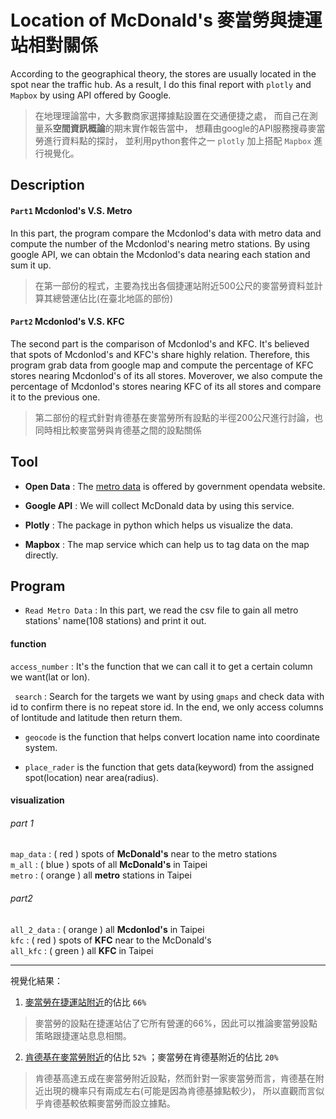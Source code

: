 # Location of McDonald's 麥當勞與捷運站相對關係  
According to the geographical theory, the stores are usually located in the spot near the traffic hub. 
As a result, I do this final report with `plotly` and `Mapbox` by using API offered by Google.  

> 在地理理論當中，大多數商家選擇據點設置在交通便捷之處，
而自己在測量系**空間資訊概論**的期末實作報告當中，
想藉由google的API服務搜尋麥當勞進行資料點的探討，
並利用python套件之一 `plotly` 加上搭配 `Mapbox` 進行視覺化。  

## Description  
#### `Part1`  Mcdonlod's V.S. Metro  
In this part, the program compare the Mcdonlod's data with metro data and compute the number of the Mcdonlod's nearing metro stations.
By using google API, we can obtain the Mcdonlod's data nearing each station and sum it up.  
>在第一部份的程式，主要為找出各個捷運站附近500公尺的麥當勞資料並計算其總營運佔比(在臺北地區的部份)  


#### `Part2`  Mcdonlod's V.S. KFC  
The second part is the comparison of Mcdonlod's and KFC. It's believed that spots of Mcdonlod's and KFC's share highly relation.
Therefore, this program grab data from google map and compute the percentage of KFC stores nearing Mcdonlod's of its all stores.
Moverover, we also compute the percentage of Mcdonlod's stores nearing KFC of its all stores and compare it to the previous one.  
>第二部份的程式針對肯德基在麥當勞所有設點的半徑200公尺進行討論，也同時相比較麥當勞與肯德基之間的設點關係  

[1]: https://data.gov.tw/dataset/61792

## Tool  
* **Open Data** : The [metro data][1] is offered by government opendata website.  

* **Google API** : We will collect McDonald data by using this service.  

* **Plotly** : The package in python which helps us visualize the data.  

* **Mapbox** : The map service which can help us to tag data on the map directly.  

## Program  

* `Read Metro Data` : In this part, we read the csv file to gain all metro stations' name(108 stations) and print it out.

#### function  
`access_number` : It's the function that we can call it to get a certain column we want(lat or lon).  

` search` : Search for the targets we want by using `gmaps` and check data with id to confirm there is no repeat store id. 
In the end, we only access columns of lontitude and latitude then return them.
  * `geocode` is the function that helps convert location name into coordinate system.  
  
  * `place_rader` is the function that gets data(keyword) from the assigned spot(location) near area(radius).
  
  #### visualization  
  ###### part 1
  `map_data` : ( red ) spots of **McDonald's** near to the metro stations  
  `m_all` : ( blue ) spots of all **McDonald's** in Taipei    
  `metro` : ( orange ) all **metro** stations in Taipei  
  
  ###### part2
  `all_2_data` : ( orange ) all **Mcdonlod's** in Taipei    
  `kfc` : ( red ) spots of **KFC** near to the McDonald's  
  `all_kfc` : ( green ) all **KFC** in Taipei
  
  
***  
[2]: https://plot.ly/~gyuler83821/268/
[3]: https://plot.ly/~gyuler83821/270/map-of-mcdonalds-vs-kfc/
視覺化結果：
1. [麥當勞在捷運站附近][2]的佔比 `66%`  
> 麥當勞的設點在捷運站佔了它所有營運的66%，因此可以推論麥當勞設點策略跟捷運站息息相關。  

2. [肯德基在麥當勞附近][3]的佔比 `52%` ；麥當勞在肯德基附近的佔比 `20%`
> 肯德基高達五成在麥當勞附近設點，然而針對一家麥當勞而言，肯德基在附近出現的機率只有兩成左右(可能是因為肯德基據點較少)，
所以直觀而言似乎肯德基較依賴麥當勞而設立據點。
